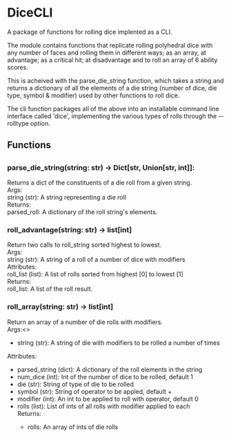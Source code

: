 <h1>DiceCLI</h1>
<p>A package of functions for rolling dice implented as a CLI.</p>
<p>The module contains functions that replicate rolling polyhedral dice with any number of faces and rolling them in different ways; as an array, at advantage; as a critical hit; at disadvantage and to roll an array of 6 ability scores.</p>
<p>This is acheived with the parse_die_string function, which takes a string and  returns a dictionary of all the elements of a die string (number of dice, die type, symbol & modifier) used by other functions to roll dice.</p>
<p>The cli function packages all of the above into an installable command line  interface called 'dice', implementing the various types of rolls through the --rolltype option.</p>
<h2>Functions<h2>
<h3>parse_die_string(string: str) -> Dict[str, Union[str, int]]:</h3>
<p>Returns a dict of the constituents of a die roll from a given string.<br>
Args:<br>
string (str): A string representing a die roll<br>
Returns:<br>
parsed_roll: A dictionary of the roll string's elements.</p>
<h3>roll_advantage(string: str) -> list[int]</h3>
<p>Return two calls to roll_string sorted highest to lowest.<br>
Args:<br>
string (str): A string of a roll of a number of dice with modifiers<br>
Attributes:<br>
roll_list (list): A list of rolls sorted from highest [0] to lowest [1]<br>
Returns:<br>
roll_list: A list of the roll result.</p>

<h3>roll_array(string: str) -> list[int]</h3>
<p>Return an array of a number of die rolls with modifiers.<br>
Args:<>
<ul>
<li>string (str): A string of die with modifiers to be rolled a number of times</li>
</ul>
Attributes:<br>
<ul>
<li>parsed_string (dict): A dictionary of the roll elements in the string</li>
<li>num_dice (int): Int of the number of dice to be rolled, default 1</li>
<li>die (str): String of type of die to be rolled</li>
<li>symbol (str): String of operator to be appled, default +</li>
<li>modifier (int): An int to be applied to roll with operator, default 0</li>
<li>rolls (list): List of ints of all rolls with modifier applied to each</li>
Returns:<br>
<ul>
<li>rolls: An array of ints of die rolls</li>
</ul></p>